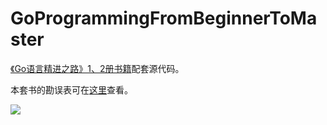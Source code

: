 # GoProgrammingFromBeginnerToMaster
[《Go语言精进之路》1、2册书籍](https://item.jd.com/13694000.html)配套源代码。

本套书的勘误表可在[这里](https://github.com/bigwhite/GoProgrammingFromBeginnerToMaster/blob/main/errata.md)查看。

![](https://github.com/bigwhite/GoProgrammingFromBeginnerToMaster/blob/main/cover.png)


